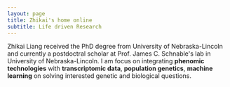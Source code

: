 ```yaml
---
layout: page
title: Zhikai's home online
subtitle: Life driven Research
---
```


Zhikai Liang received the PhD degree from University of Nebraska-Lincoln and currently a postdoctral scholar at Prof. James C. Schnable's lab in University of Nebraska-Lincoln. I am focus on integrating **phenomic technologies** with **transcriptomic data**, **population genetics**, **machine learning** on solving interested genetic and biological questions.
